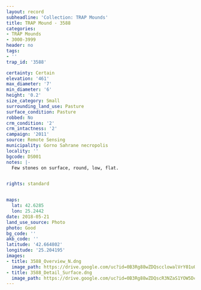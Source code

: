 ```yaml
---
layout: record
subheadline: 'Collection: TRAP Mounds'
title: TRAP Mound - 3588
categories:
- TRAP Mounds
- 3000-3999
header: no
tags:
- ''
trap_id: '3588'

certainty: Certain
elevation: '461'
max_diameter: '7'
min_diameter: '6'
height: '0.2'
size_category: Small
surrounding_land_use: Pasture
surface_condition: Pasture
robbed: No
crm_condition: '2'
crm_intactness: '2'
campaign: '2011'
source: Remote Sensing
municipality: Gorno Sahrane necropolis
locality: ''
bgcode: DS001
notes: |-
  Few stones on surface, round, low, flat.


rights: standard


maps:
  lat: 42.6285
  lon: 25.2442
date: 2018-05-21
land_use_source: Photo
photo: Good
bg_code: ''
akb_code: ''
latitude: '42.664802'
longitude: '25.204195'
images:
- title: 3588_Overview_N.dng
  image_path: https://drive.google.com/uc?id=0B3Rg88wZDQscclowalVrY01uOUE
- title: 3588_Detail_Surface.dng
  image_path: https://drive.google.com/uc?id=0B3Rg88wZDQscR3NZaS1YOW5Dc3c
---
```

